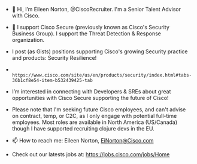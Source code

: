 - 👋 Hi, I’m Eileen Norton, @CiscoRecruiter. I'm a Senior Talent Advisor with Cisco. 
- 🌱 I support Cisco Secure (previously known as Cisco's Security Business Group). I support the Threat Detection & Response organization.
-  I post (as Gists) positions supporting Cisco's growing Security practice and products: Security Resilience!  
-                    https://www.cisco.com/site/us/en/products/security/index.html#tabs-36b1cf8e54-item-b532439425-tab
- I’m interested in connecting with Developers & SREs about great opportunities with Cisco Secure supporting the future of Cisco!
- Please note that I'm seeking future Cisco employees, and can't advise on contract, temp, or C2C, as I only engage with potential full-time employees. Most roles are available in North America (US/Canada) though I have supported recruiting clojure devs in the EU. 

- 📫 How to reach me: Eileen Norton, EiNorton@Cisco.com
- Check out our latests jobs at: https://jobs.cisco.com/jobs/Home

<!---
CiscoRecruiter/CiscoRecruiter is a ✨ special ✨ repository because its `README.md` (this file) appears on your GitHub profile.
You can click the Preview link to take a look at your changes.
--->
